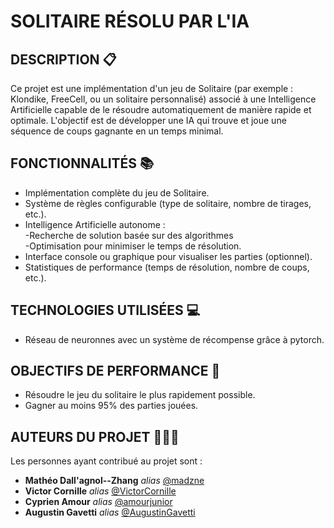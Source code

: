 # SOLITAIRE RÉSOLU PAR L'IA

## DESCRIPTION 📋
Ce projet est une implémentation d'un jeu de Solitaire (par exemple : Klondike, FreeCell, ou un solitaire personnalisé) associé à une Intelligence Artificielle capable de le résoudre automatiquement de manière rapide et optimale.
L'objectif est de développer une IA qui trouve et joue une séquence de coups gagnante en un temps minimal.

## FONCTIONNALITÉS 📚
* Implémentation complète du jeu de Solitaire.
* Système de règles configurable (type de solitaire, nombre de tirages, etc.).
* Intelligence Artificielle autonome : \
  -Recherche de solution basée sur des algorithmes\
  -Optimisation pour minimiser le temps de résolution.
* Interface console ou graphique pour visualiser les parties (optionnel).
* Statistiques de performance (temps de résolution, nombre de coups, etc.).

## TECHNOLOGIES UTILISÉES 💻
* Réseau de neuronnes avec un système de récompense grâce à pytorch.

## OBJECTIFS DE PERFORMANCE 🚀
* Résoudre le jeu du solitaire le plus rapidement possible.
* Gagner au moins 95% des parties jouées.

## AUTEURS DU PROJET 🧑‍🤝‍🧑
Les personnes ayant contribué au projet sont :
* **Mathéo Dall'agnol--Zhang** _alias_ [@madzne](https://github.com/madzne)
* **Victor Cornille** _alias_ [@VictorCornille](https://github.com/VictorCornille)
* **Cyprien Amour** _alias_ [@amourjunior](https://github.com/amourjunior)
* **Augustin Gavetti** _alias_ [@AugustinGavetti](https://github.com/augustingavetti)
